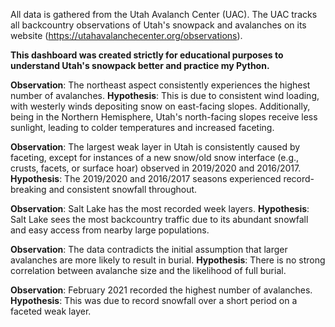 All data is gathered from the Utah Avalanch Center (UAC). The UAC tracks all backcountry observations of Utah's snowpack and avalanches on its website (https://utahavalanchecenter.org/observations).

**This dashboard was created strictly for educational purposes to understand Utah's snowpack better and practice my Python.**

**Observation**: The northeast aspect consistently experiences the highest number of avalanches.
**Hypothesis**: This is due to consistent wind loading, with westerly winds depositing snow on east-facing slopes. Additionally, being in the Northern Hemisphere, Utah's north-facing slopes receive less sunlight, leading to colder temperatures and increased faceting.

**Observation**: The largest weak layer in Utah is consistently caused by faceting, except for instances of a new snow/old snow interface (e.g., crusts, facets, or surface hoar) observed in 2019/2020 and 2016/2017.
**Hypothesis**: The 2019/2020 and 2016/2017 seasons experienced record-breaking and consistent snowfall throughout.

**Observation**: Salt Lake has the most recorded week layers.
**Hypothesis**: Salt Lake sees the most backcountry traffic due to its abundant snowfall and easy access from nearby large populations.

**Observation**: The data contradicts the initial assumption that larger avalanches are more likely to result in burial.
**Hypothesis**: There is no strong correlation between avalanche size and the likelihood of full burial.

**Observation**: February 2021 recorded the highest number of avalanches.
**Hypothesis**: This was due to record snowfall over a short period on a faceted weak layer.

